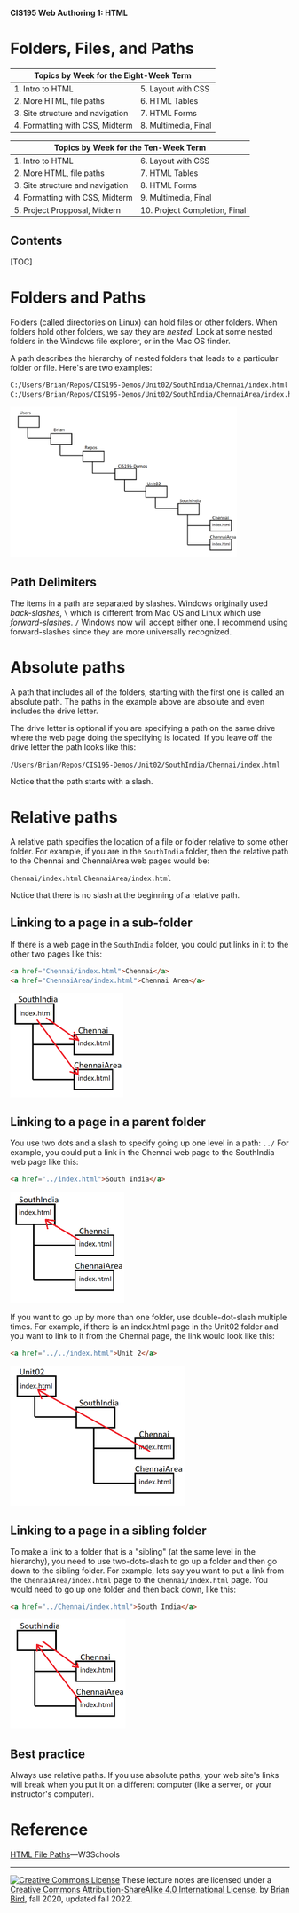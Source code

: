 **CIS195 Web Authoring 1: HTML**

<h1>Folders, Files, and Paths</h1>

<table>
  <thead>
    <tr>
      <th colspan="2">Topics by Week for the Eight-Week Term</th>
    </tr>
  </thead>
  <tbody>
    <tr>
      <td>1. Intro to HTML</td>
      <td>5. Layout with CSS</td>
    </tr>
    <tr>
      <td>2. More HTML, file paths</td>
      <td>6. HTML Tables</td>
    </tr>
    <tr>
      <td>3. Site structure and navigation</td>
      <td>7. HTML Forms</td>
    </tr>
    <tr>
      <td>4. Formatting with CSS, Midterm</td>
      <td>8. Multimedia, Final</td>
    </tr>
  </tbody>
</table>

<table hidden>
  <thead>
    <tr>
      <th colspan="2">Topics by Week for the Ten-Week Term</th>
    </tr>
  </thead>
  <tbody>
    <tr>
      <td>1. Intro to HTML</td>
      <td>6. Layout with CSS</td>
    </tr>
    <tr>
      <td>2. More HTML, file paths</td>
      <td>7. HTML Tables</td>
    </tr>
    <tr>
      <td>3. Site structure and navigation</td>
      <td>8. HTML Forms</td>
    </tr>
    <tr>
      <td>4. Formatting with CSS, Midterm</td>
      <td>9. Multimedia, Final</td>
    </tr>
    <tr>
      <td>5. Project Propposal, Midtern</td>
      <td>10. Project Completion, Final</td>
    </tr>
  </tbody>
</table>


<h2>Contents</h2>

[TOC]

# Folders and Paths

Folders (called directories on Linux) can hold files or other folders. When folders hold other folders, we say they are *nested*. Look at some nested folders in the Windows file explorer, or in the Mac OS finder.

A path describes the hierarchy of nested folders that leads to a particular folder or file. Here's are two examples:

```bash
C:/Users/Brian/Repos/CIS195-Demos/Unit02/SouthIndia/Chennai/index.html
C:/Users/Brian/Repos/CIS195-Demos/Unit02/SouthIndia/ChennaiArea/index.html
```

<img src="FolderTree.png" style="zoom:40%;" />

## Path Delimiters

The items in a path are separated by slashes. Windows originally used *back-slashes*,
`\` 
which is different from Mac OS and Linux which use *forward-slashes*.
 `/`
Windows now will accept either one. I recommend using forward-slashes since they are more universally recognized.

# Absolute paths

A path that includes all of the folders, starting with the first one is called an absolute path. The paths in the example above are absolute and even includes the drive letter. 

The drive letter is optional if you are specifying a path on the same drive where the web page doing the specifying is located. If you leave off the drive letter the path looks like this:

`/Users/Brian/Repos/CIS195-Demos/Unit02/SouthIndia/Chennai/index.html`

Notice that the path starts with a slash.

# Relative paths

A relative path specifies the location of a file or folder relative to some other folder. For example, if you are in the `SouthIndia` folder, then the relative path to the Chennai and ChennaiArea web pages would be: 

`Chennai/index.html`
`ChennaiArea/index.html`

Notice that there is no slash at the beginning of a relative path.

## Linking to a page in a sub-folder

If there is a web page in the `SouthIndia` folder, you could put links in it to the other two pages like this:

```html
<a href="Chennai/index.html">Chennai</a>
<a href="ChennaiArea/index.html">Chennai Area</a>
```

<img src="FolderTree-SubfolderLink.png" style="zoom:50%;" />

## Linking to a page in a parent folder

You use two dots and a slash to specify going up one level in a path: `../`
For example, you could put a link in the Chennai web page to the SouthIndia web page like this:

```html
<a href="../index.html">South India</a>
```

<img src="FolderTree-ParentLink.png" style="zoom:50%;" />

If you want to go up by more than one folder, use double-dot-slash multiple times. For example, if  there is an index.html page in the Unit02 folder and you want to link to it from the Chennai page, the link would look like this:

```html
<a href="../../index.html">Unit 2</a>
```

<img src="FolderTree-LinkTwoFoldersUp.png" style="zoom:50%;" />

## Linking to a page in a sibling folder

To make a link to a folder that is a "sibling" (at the same level in the hierarchy), you need to use two-dots-slash to go up a folder and then go down to the sibling folder. For example, lets say you want to put a link from the `ChennaiArea/index.html` page to the `Chennai/index.html` page. You would need to go up one folder and then back down, like this:

```html
<a href="../Chennai/index.html">South India</a>
```

<img src="FolderTree-SiblingFolderLink.png" style="zoom:50%;" />



## Best practice

Always use relative paths. If you use absolute paths, your web site's links will break when you put it on a different computer (like a server, or your instructor's computer).



# Reference

[HTML File Paths](https://www.w3schools.com/Html/html_filepaths.asp)&mdash;W3Schools

------

[![Creative Commons License](https://i.creativecommons.org/l/by/4.0/80x15.png)](http://creativecommons.org/licenses/by-sa/4.0/) These lecture notes are licensed under a [Creative Commons Attribution-ShareAlike 4.0 International License](http://creativecommons.org/licenses/by-sa/4.0/), by [Brian Bird](https://profbird.dev/), fall 2020, updated fall 2022.